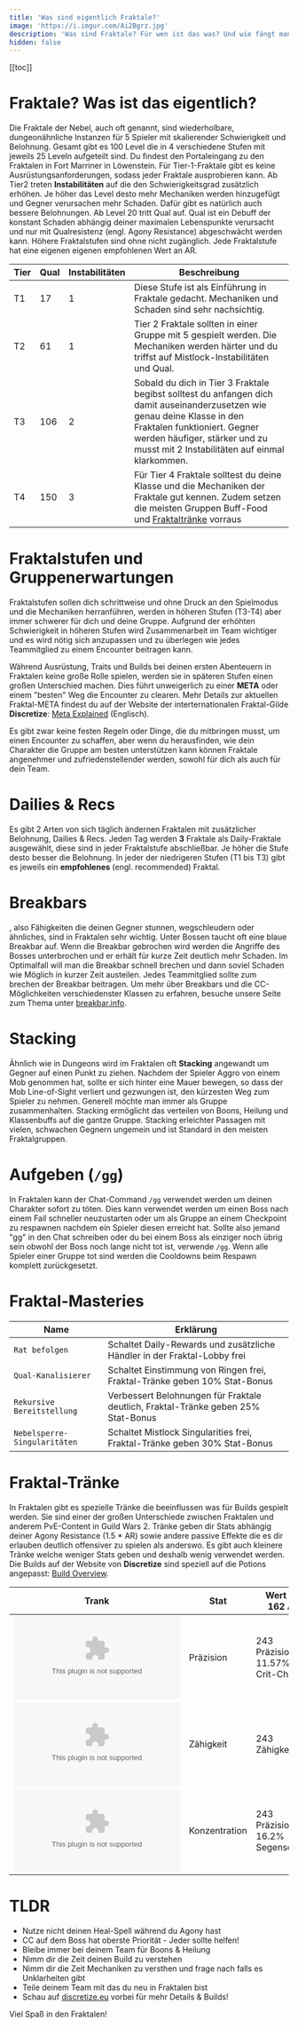 ```yaml
---
title: 'Was sind eigentlich Fraktale?'
image: 'https://i.imgur.com/Ai2Bgrz.jpg'
description: 'Was sind Fraktale? Für wen ist das was? Und wie fängt man damit an?'
hidden: false
---
```


[[toc]]

# Fraktale? Was ist das eigentlich?

Die Fraktale der Nebel, auch oft <tooltip text="FOTM" title="Fractals of the Mists"> genannt, sind wiederholbare, dungeonähnliche Instanzen für 5 Spieler mit skalierender Schwierigkeit und Belohnung. Gesamt gibt es 100 Level die in 4 verschiedene Stufen mit jeweils 25 Leveln aufgeteilt sind. Du findest den Portaleingang zu den Fraktalen in Fort Marriner in Löwenstein. Für Tier-1-Fraktale gibt es keine Ausrüstungsanforderungen, sodass jeder Fraktale ausprobieren kann. Ab Tier2 treten **Instabilitäten** auf die den Schwierigkeitsgrad zusätzlich erhöhen.
Je höher das Level desto mehr Mechaniken werden hinzugefügt und Gegner verursachen mehr Schaden. Dafür gibt es natürlich auch bessere Belohnungen. Ab Level 20 tritt Qual auf. Qual ist ein Debuff der konstant Schaden abhängig deiner maximalen Lebenspunkte verursacht und nur mit Qualresistenz (engl. Agony Resistance) abgeschwächt werden kann. Höhere Fraktalstufen sind ohne <tooltip text="AR" title="Agony Resistance"> nicht zugänglich. Jede Fraktalstufe hat eine eigenen eigenen empfohlenen Wert an AR. 

<alert color="red" icon="❗" text="Agony reduziert eingehene Heilung um 70% pro Stack. Verschwende also am besten nicht deine Heilfähigkeit!">

| Tier | Qual | Instabilitäten | Beschreibung                                                                                                                                                                                                                                 |
|------|------|----------------|----------------------------------------------------------------------------------------------------------------------------------------------------------------------------------------------------------------------------------------------|
| T1   | 17   | 1              | Diese Stufe ist als Einführung in Fraktale gedacht. Mechaniken und Schaden sind sehr nachsichtig.                                                                                                                                            |
| T2   | 61   | 1              | Tier 2 Fraktale sollten in einer Gruppe mit 5 gespielt werden. Die Mechaniken werden härter und du triffst auf Mistlock-Instabilitäten und Qual.                                                                                             |
| T3   | 106  | 2              | Sobald du dich in Tier 3 Fraktale begibst solltest du anfangen dich damit auseinanderzusetzen wie genau deine Klasse in den Fraktalen funktioniert. Gegner werden häufiger, stärker und zu musst mit 2 Instabilitäten auf einmal klarkommen. |
| T4   | 150  | 3              | Für Tier 4 Fraktale solltest du deine Klasse und die Mechaniken der Fraktale gut kennen. Zudem setzen die meisten Gruppen Buff-Food und [Fraktaltränke](#Fraktal-Tranke) vorraus                                                                                |


# Fraktalstufen und Gruppenerwartungen

Fraktalstufen sollen dich schrittweise und ohne Druck an den Spielmodus und die Mechaniken herranführen, werden in höheren Stufen (T3-T4) aber immer schwerer für dich und deine Gruppe. Aufgrund der erhöhten Schwierigkeit in höheren Stufen wird Zusammenarbeit im Team wichtiger und es wird nötig sich anzupassen und zu überlegen wie jedes Teammitglied zu einem Encounter beitragen kann.

Während Ausrüstung, Traits und Builds bei deinen ersten Abenteuern in Fraktalen keine große Rolle spielen, werden sie in späteren Stufen einen großen Unterschied machen.
Dies führt unweigerlich zu einer **META** oder einem "besten" Weg die Encounter zu clearen. Mehr Details zur aktuellen Fraktal-META findest du auf der Website der interternationalen Fraktal-Gilde **Discretize**: [Meta Explained](https://discretize.eu/guides/meta-explained/) (Englisch).

Es gibt zwar keine festen Regeln oder Dinge, die du mitbringen musst, um einen Encounter zu schaffen, aber wenn du herausfinden, wie dein Charakter die Gruppe am besten unterstützen kann können Fraktale angenehmer und zufriedenstellender werden, sowohl für dich als auch für dein Team.

<alert color="red" icon="❗" text=" Wenn du mehr über deine Klasse und was du deinem Team mitbringen kannst lernen willst empfielt sich ebenfalls die Website von Discretize: (https://discretize.eu/guides/what-should-i-play/).">


# Dailies & Recs

Es gibt 2 Arten von sich täglich ändernen Fraktalen mit zusätzlicher Belohnung, Dailies & Recs. Jeden Tag werden **3** Fraktale als Daily-Fraktale ausgewählt, diese sind in jeder Fraktalstufe abschließbar. Je höher die Stufe desto besser die Belohnung. In jeder der niedrigeren Stufen (T1 bis T3) gibt es jeweils ein **empfohlenes** (engl. recommended) Fraktal. 

# Breakbars

<tooltip text="CC" title="Crowd Control">, also Fähigkeiten die deinen Gegner stunnen, wegschleudern oder ähnliches, sind in Fraktalen sehr wichtig. Unter Bossen taucht oft eine blaue Breakbar auf. Wenn die Breakbar gebrochen wird werden die Angriffe des Bosses unterbrochen und er erhält für kurze Zeit deutlich mehr Schaden. Im Optimalfall will man die Breakbar schnell brechen und dann soviel Schaden wie Möglich in kurzer Zeit austeilen. Jedes Teammitglied sollte zum brechen der Breakbar beitragen. Um mehr über Breakbars und die CC-Möglichkeiten verschiedenster Klassen zu erfahren, besuche unsere Seite zum Thema unter [breakbar.info](https://breakbar.info). 

<alert color="red" icon="❗" text="Eine Breakbar schnell zu brechen ist massgebend und trägt maßgeblich zum Erfolg der Gruppe bei, selbst in Gruppen ohne guten DPS!">
  
# Stacking 

Ähnlich wie in Dungeons wird im Fraktalen oft **Stacking** angewandt um Gegner auf einen Punkt zu ziehen. Nachdem der Spieler Aggro von einem Mob genommen hat, sollte er sich hinter eine Mauer bewegen, so dass der Mob Line-of-Sight verliert und gezwungen ist, den kürzesten Weg zum Spieler zu nehmen. Generell möchte man immer als Gruppe zusammenhalten. Stacking ermöglicht das verteilen von Boons, Heilung und Klassenbuffs auf die gantze Gruppe. Stacking erleichter Passagen mit vielen, schwachen Gegnern ungemein und ist Standard in den meisten Fraktalgruppen.

# Aufgeben (`/gg`) 

In Fraktalen kann der Chat-Command `/gg` verwendet werden um deinen Charakter sofort zu töten. Dies kann verwendet werden um einen Boss nach einem Fail schneller neuzustarten oder um als Gruppe an einem Checkpoint zu respawnen nachdem ein Spieler diesen erreicht hat. Sollte also jemand "gg" in den Chat schreiben oder du bei einem Boss als einziger noch übrig sein obwohl der Boss noch lange nicht tot ist, verwende `/gg`. Wenn alle Spieler einer Gruppe tot sind werden die Cooldowns beim Respawn komplett zurückgesetzt.

<alert color="red" icon="❗" text="Solange ein spielen noch im Kampf ist kann die Gruppe nich respawnen. `/gg` ermöglicht einen schnellen Tod!">

# Fraktal-Masteries

| Name                         | Erklärung                                                                         |
|------------------------------|-----------------------------------------------------------------------------------|
| `Rat befolgen`               | Schaltet Daily-Rewards und zusätzliche Händler in der Fraktal-Lobby frei          |
| `Qual-Kanalisierer`          | Schaltet Einstimmung von Ringen frei, Fraktal-Tränke geben 10% Stat-Bonus         |
| `Rekursive Bereitstellung`   | Verbessert Belohnungen für Fraktale deutlich, Fraktal-Tränke geben 25% Stat-Bonus |
| `Nebelsperre-Singularitäten` | Schaltet Mistlock Singularities frei, Fraktal-Tränke geben 30% Stat-Bonus         |

# Fraktal-Tränke

In Fraktalen gibt es spezielle Tränke die beeinflussen was für Builds gespielt werden. Sie sind einer der großen Unterschiede zwischen Fraktalen und anderem PvE-Content in Guild Wars 2. Tränke geben dir Stats abhängig deiner Agony Resistance (1.5 * AR) sowie andere passive Effekte die es dir erlauben deutlich offensiver zu spielen als anderswo. Es gibt auch kleinere Tränke welche weniger Stats geben und deshalb wenig verwendet werden. Die Builds auf der Website von **Discretize** sind speziell auf die Potions angepasst: [Build Overview](https://discretize.eu/builds/).

| Trank                           | Stat          | Wert bei 162 AR                    |
|---------------------------------|---------------|------------------------------------|
| <embed type="items" id="71659"> | Präzision     | 243 Präzision = 11.57% Crit-Chance |
| <embed type="items" id="76150"> | Zähigkeit     | 243 Zähigkeit                      |
| <embed type="items" id="75427"> | Konzentration | 243 Präzision = 16.2% Segensdauer  |

# TLDR

- Nutze nicht deinen Heal-Spell während du Agony hast
- CC auf dem Boss hat oberste Priorität - Jeder sollte helfen!
- Bleibe immer bei deinem Team für Boons & Heilung
- Nimm dir die Zeit deinen Build zu verstehen
- Nimm dir die Zeit Mechaniken zu versthen und frage nach falls es Unklarheiten gibt  
- Teile deinem Team mit das du neu in Fraktalen bist
- Schau auf [discretize.eu](https://discretize.eu) vorbei für mehr Details & Builds!

Viel Spaß in den Fraktalen! 
